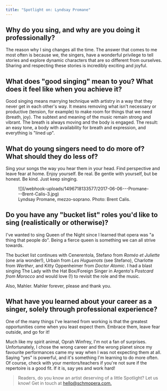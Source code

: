```yaml
---
title: "Spotlight on: Lyndsay Promane"
---
```


## Why do you sing, and why are you doing it professionally?

The reason why I sing changes all the time. The answer that comes to me most often is because we, the singers, have a wonderful privilege to tell stories and explore dynamic characters that are so different from ourselves. Sharing and respecting these stories is incredibly exciting and joyful.

## What does "good singing" mean to you? What does it feel like when you achieve it?

Good singing means marrying technique with artistry in a way that they never get in each other's way. It means removing what isn't necessary or productive (tension, for example) to make room for things that we need (breath, joy). The subtext and meaning of the music remain strong and vibrant. The breath is always moving and the body is engaged. The result: an easy tone, a body with availability for breath and expression, and everything is "lined up".

## What do young singers need to do more of? What should they do less of?

Sing your songs the way you hear them in your head. Find perspective and leave fear at home. Enjoy yourself. Be real. Be gentle with yourself, but be honest. Be kind. Just keep singing.

<figure data-type="image">
![](/webhook-uploads/1496718133577/2017-06-06---Promane---Brent-Calis-3.jpg)
<figcaption>Lyndsay Promane, mezzo-soprano. Photo: Brent Calis.</figcaption>
</figure>

## Do you have any "bucket list" roles you'd like to sing (realistically or otherwise)?

I've wanted to sing Queen of the Night since I learned that opera was "a thing that people do". Being a fierce queen is something we can all strive towards.

The bucket list continues with Cenerentola, Stefano from *Roméo et Juliette* (one aria wonder!), Urbain from *Les Huguenots* (see Stefano), Charlotte from *Werther*, and Kitty Oppenheimer from *Doctor Atomic*. I had a blast singing The Lady with the Hat Box/Foreign Singer in Argento's *Postcard from Morocco* and would love (!) to revisit the role and the music.

Also, Mahler. Mahler forever, please and thank you.

## What have you learned about your career as a singer, solely through professional experience?

One of the many things I've learned from working is that the greatest opportunities come when you least expect them. Embrace them, leave fear outside, and go for it!

Much like my spirit animal, Oprah Winfrey, I'm not a fan of surprises. Unfortunately, I chose the wrong career and the wrong planet since my favourite performances came my way when I was not expecting them at all. Saying "yes" is powerful, and it's something I'm learning to do more often. Of course, check with your mentors/teachers if you're not sure if the repertoire is a good fit. If it is, say yes and work hard!

>Readers, do you know an artist deserving of a little Spotlight? Let us know! Get in touch at [hello@schmopera.com.](mailto:hello@schmopera.com)
